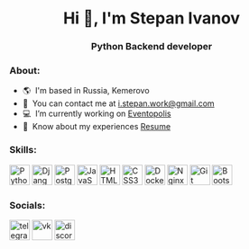 <h1 align="center">Hi 👋, I'm Stepan Ivanov</h1>
<h3 align="center">Python Backend developer</h3>


<h3 align="left">About:</h3>

- :earth_americas:  I'm based in Russia, Kemerovo
- :email:  You can contact me at [i.stepan.work@gmail.com](mailto:i.stepan.work@gmail.com)
- :computer:  I’m currently working on [Eventopolis](http://github.com/steqa/eventopolis)
- :page_facing_up:  Know about my experiences [Resume](https://drive.google.com/drive/folders/1jXYc8akeq7kp0UoYvlL_yigE8OZ6s7TE?usp=sharing)

<h3 align="left">Skills:</h3>
<p align="left">
<a href="https://www.python.org/" target="_blank" rel="noreferrer"><img src="https://i.imgur.com/mcEgDW1.png" width="36" height="36" alt="Python" /></a>
<a href="https://www.djangoproject.com/" target="_blank" rel="noreferrer"><img src="https://i.imgur.com/5BuYLdq.png" width="36" height="36" alt="Django" /></a>
<a href="https://www.postgresql.org/" target="_blank" rel="noreferrer"><img src="https://i.imgur.com/qkibIcO.png" width="36" height="36" alt="PostgreSQL" /></a>
<a href="https://developer.mozilla.org/en-US/docs/Web/JavaScript" target="_blank" rel="noreferrer"><img src="https://i.imgur.com/mkwTCG0.png" width="36" height="36" alt="JavaScript" /></a>
<a href="https://developer.mozilla.org/en-US/docs/Glossary/HTML5" target="_blank" rel="noreferrer"><img src="https://i.imgur.com/rVbIjx6.png" width="36" height="36" alt="HTML5" /></a>
<a href="https://www.w3.org/TR/CSS/#css" target="_blank" rel="noreferrer"><img src="https://i.imgur.com/lEVzCSh.png" width="36" height="36" alt="CSS3" /></a>
<a href="https://www.docker.com" target="_blank" rel="noreferrer"><img src="https://i.imgur.com/eZ3Civw.png" width="36" height="36" alt="Docker" /></a>
<a href="https://nginx.org/" target="_blank" rel="noreferrer"><img src="https://i.imgur.com/u3b1Rtc.png" width="36" height="36" alt="Nginx" /></a>
<a href="https://git-scm.com/" target="_blank" rel="noreferrer"><img src="https://i.imgur.com/hH0EagW.png" width="36" height="36" alt="Git" /></a>
<a href="https://getbootstrap.com/" target="_blank" rel="noreferrer"><img src="https://i.imgur.com/lDlkp4Y.png" width="36" height="36" alt="Bootstrap" /></a>
</p>

<h3 align="left">Socials:</h3>
<p align="left">
<a href="https://t.me/steqaa/" target="_blank" rel="noreferrer"><img src="https://i.imgur.com/OPnN6N8.png" width="36" height="36" alt="telegram" /></a>
<a href="https://vk.com/steqaa/" target="_blank" rel="noreferrer"><img src="https://i.imgur.com/F05cxYC.png" width="36" height="36" alt="vk" /></a>
<a href="https://discord.com/users/steqa" target="_blank" rel="noreferrer"><img src="https://i.imgur.com/k1xrFgB.png" width="36" height="36" alt="discord" /></a>
</p>
